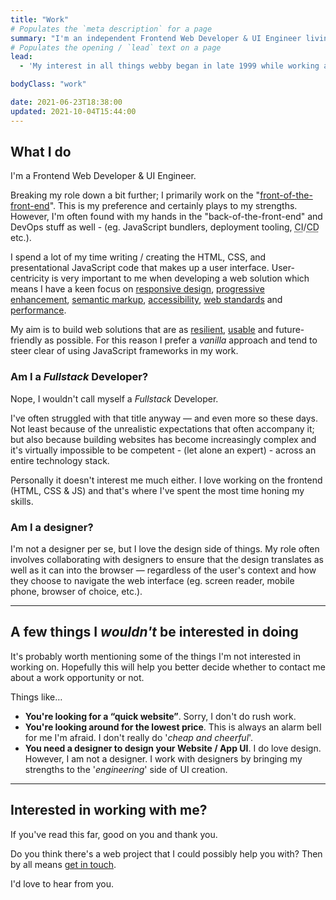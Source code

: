 ```yaml
---
title: "Work"
# Populates the `meta description` for a page
summary: "I'm an independent Frontend Web Developer & UI Engineer living in West Sussex, England and have been helping small businesses, companies and organisations build their websites for over 15 years."
# Populates the opening / `lead` text on a page
lead:
  - 'My interest in all things webby began in late 1999 while working at the original <a href="https://en.wikipedia.org/wiki/Boo.com" rel="external">Boo.com</a>. After a brief stint of freelancing, I started at <a href="https://en.wikipedia.org/wiki/Air_Miles#Air_Miles_United_Kingdom" rel="external">Airmiles</a> in 2004 – which later became <a href="https://www.avios.com/" rel="external">Avios</a>.'

bodyClass: "work"

date: 2021-06-23T18:38:00
updated: 2021-10-04T15:44:00
---
```


## What I do

I'm a Frontend Web Developer & UI Engineer.

Breaking my role down a bit further; I primarily work on the "[front-of-the-front-end](https://bradfrost.com/blog/post/front-of-the-front-end-and-back-of-the-front-end-web-development/)". This is my preference and certainly plays to my strengths. However, I'm often found with my hands in the "back-of-the-front-end" and DevOps stuff as well - (eg. JavaScript bundlers, deployment tooling, <abbr title="Continuous Integration">CI</abbr>/<abbr title="Continuous Deployment">CD</abbr> etc.).

I spend a lot of my time writing / creating the HTML, CSS, and presentational JavaScript code that makes up a user interface. User-centricity is very important to me when developing a web solution which means I have a keen focus on [responsive design](https://alistapart.com/article/responsive-web-design), [progressive enhancement](https://www.gov.uk/service-manual/technology/using-progressive-enhancement), [semantic markup](https://www.w3.org/TR/WCAG20-TECHS/G115.html), [accessibility](https://www.w3.org/TR/WCAG20/), [web standards](https://www.w3.org/standards/) and [performance](https://developer.mozilla.org/en-US/docs/Learn/Performance).

My aim is to build web solutions that are as [resilient](https://resilientwebdesign.com/), [usable](https://trentwalton.com/2014/03/10/device-agnostic/) and future-friendly as possible. For this reason I prefer a *vanilla* approach and tend to steer clear of using JavaScript frameworks in my work.

### Am I a *Fullstack* Developer?

Nope, I wouldn't call myself a *Fullstack* Developer.

I've often struggled with that title anyway &mdash; and even more so these days. Not least because of the unrealistic expectations that often accompany it; but also because building websites has become increasingly complex and it's virtually impossible to be competent - (let alone an expert) - across an entire technology stack.

Personally it doesn't interest me much either. I love working on the frontend (HTML, CSS & JS) and that's where I've spent the most time honing my skills.

### Am I a designer?

I'm not a designer per se, but I love the design side of things. My role often involves collaborating with designers to ensure that the design translates as well as it can into the browser &mdash; regardless of the user's context and how they choose to navigate the web interface (eg. screen reader, mobile phone, browser of choice, etc.).

---

## A few things I *wouldn't* be interested in doing

It's probably worth mentioning some of the things I'm not interested in working on. Hopefully this will help you better decide whether to contact me about a work opportunity or not.

Things like&hellip;

* **You're looking for a “quick website”**. Sorry, I don't do rush work.
* **You're looking around for the lowest price**. This is always an alarm bell for me I'm afraid. I don't really do '*cheap and cheerful*'.
* **You need a designer to design your Website / App UI**. I do love design. However, I am not a designer. I work with designers by bringing my strengths to the '*engineering*' side of UI creation.

---

## Interested in working with me?

If you've read this far, good on you and thank you.

Do you think there's a web project that I could possibly help you with? Then by all means [get in touch](/contact).

I'd love to hear from you.
